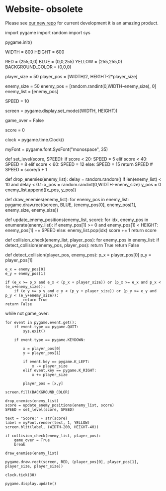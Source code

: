 Website- obsolete
=================

Please see [our new repo](https://github.com/Inboxen/Inboxen) for current development
it is an amazing product.

import pygame
import random
import sys

pygame.init()

WIDTH = 800
HEIGHT = 600

RED = (255,0,0)
BLUE = (0,0,255)
YELLOW = (255,255,0)
BACKGROUND_COLOR = (0,0,0)

player_size = 50
player_pos = [WIDTH/2, HEIGHT-2*player_size]

enemy_size = 50
enemy_pos = [random.randint(0,WIDTH-enemy_size), 0]
enemy_list = [enemy_pos]

SPEED = 10

screen = pygame.display.set_mode((WIDTH, HEIGHT))

game_over = False

score = 0

clock = pygame.time.Clock()

myFont = pygame.font.SysFont("monospace", 35)

def set_level(score, SPEED):
	if score < 20:
		SPEED = 5
	elif score < 40:
		SPEED = 8
	elif score < 60:
		SPEED = 12
	else:
		SPEED = 15
	return SPEED
	# SPEED = score/5 + 1


def drop_enemies(enemy_list):
	delay = random.random()
	if len(enemy_list) < 10 and delay < 0.1:
		x_pos = random.randint(0,WIDTH-enemy_size)
		y_pos = 0
		enemy_list.append([x_pos, y_pos])

def draw_enemies(enemy_list):
	for enemy_pos in enemy_list:
		pygame.draw.rect(screen, BLUE, (enemy_pos[0], enemy_pos[1], enemy_size, enemy_size))

def update_enemy_positions(enemy_list, score):
	for idx, enemy_pos in enumerate(enemy_list):
		if enemy_pos[1] >= 0 and enemy_pos[1] < HEIGHT:
			enemy_pos[1] += SPEED
		else:
			enemy_list.pop(idx)
			score += 1
	return score

def collision_check(enemy_list, player_pos):
	for enemy_pos in enemy_list:
		if detect_collision(enemy_pos, player_pos):
			return True
	return False

def detect_collision(player_pos, enemy_pos):
	p_x = player_pos[0]
	p_y = player_pos[1]

	e_x = enemy_pos[0]
	e_y = enemy_pos[1]

	if (e_x >= p_x and e_x < (p_x + player_size)) or (p_x >= e_x and p_x < (e_x+enemy_size)):
		if (e_y >= p_y and e_y < (p_y + player_size)) or (p_y >= e_y and p_y < (e_y+enemy_size)):
			return True
	return False

while not game_over:

	for event in pygame.event.get():
		if event.type == pygame.QUIT:
			sys.exit()

		if event.type == pygame.KEYDOWN:

			x = player_pos[0]
			y = player_pos[1]

			if event.key == pygame.K_LEFT:
				x -= player_size
			elif event.key == pygame.K_RIGHT:
				x += player_size

			player_pos = [x,y]

	screen.fill(BACKGROUND_COLOR)

	drop_enemies(enemy_list)
	score = update_enemy_positions(enemy_list, score)
	SPEED = set_level(score, SPEED)

	text = "Score:" + str(score)
	label = myFont.render(text, 1, YELLOW)
	screen.blit(label, (WIDTH-200, HEIGHT-40))

	if collision_check(enemy_list, player_pos):
		game_over = True
		break

	draw_enemies(enemy_list)

	pygame.draw.rect(screen, RED, (player_pos[0], player_pos[1], player_size, player_size))

	clock.tick(30)

	pygame.display.update()
